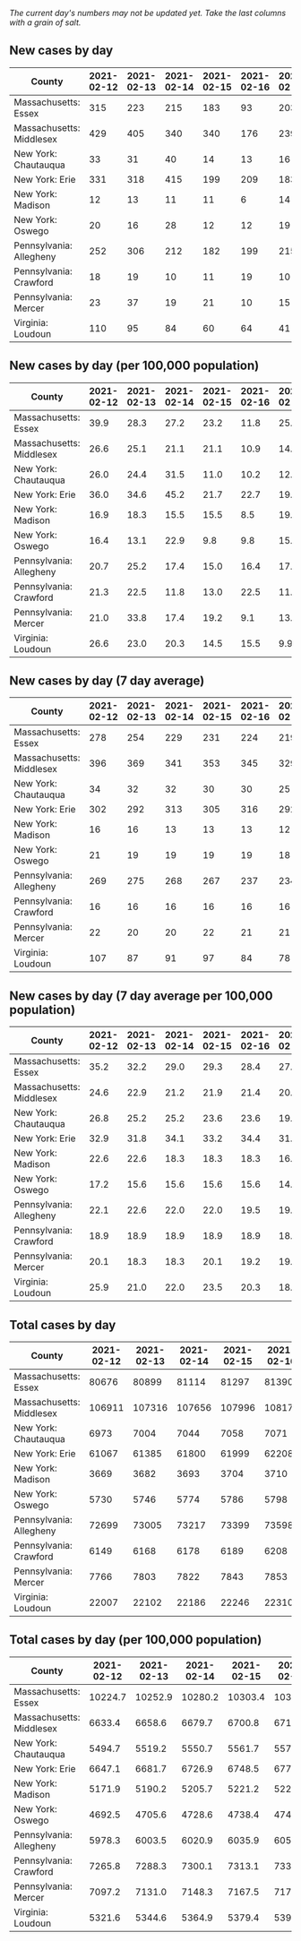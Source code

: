 _The current day's numbers may not be updated yet. Take the last columns with a grain of salt._
## New cases by day

| County | 2021-02-12 | 2021-02-13 | 2021-02-14 | 2021-02-15 | 2021-02-16 | 2021-02-17 | 2021-02-18 |
| --- | --- | --- | --- | --- | --- | --- | --- |
| Massachusetts: Essex | 315 | 223 | 215 | 183 | 93 | 203 | 248 |
| Massachusetts: Middlesex | 429 | 405 | 340 | 340 | 176 | 239 | 348 |
| New York: Chautauqua | 33 | 31 | 40 | 14 | 13 | 16 | 35 |
| New York: Erie | 331 | 318 | 415 | 199 | 209 | 183 | 341 |
| New York: Madison | 12 | 13 | 11 | 11 | 6 | 14 | 11 |
| New York: Oswego | 20 | 16 | 28 | 12 | 12 | 19 | 20 |
| Pennsylvania: Allegheny | 252 | 306 | 212 | 182 | 199 | 215 | 247 |
| Pennsylvania: Crawford | 18 | 19 | 10 | 11 | 19 | 10 | 15 |
| Pennsylvania: Mercer | 23 | 37 | 19 | 21 | 10 | 15 | 12 |
| Virginia: Loudoun | 110 | 95 | 84 | 60 | 64 | 41 | 54 |

## New cases by day (per 100,000 population)

| County | 2021-02-12 | 2021-02-13 | 2021-02-14 | 2021-02-15 | 2021-02-16 | 2021-02-17 | 2021-02-18 |
| --- | --- | --- | --- | --- | --- | --- | --- |
| Massachusetts: Essex | 39.9 | 28.3 | 27.2 | 23.2 | 11.8 | 25.7 | 31.4 |
| Massachusetts: Middlesex | 26.6 | 25.1 | 21.1 | 21.1 | 10.9 | 14.8 | 21.6 |
| New York: Chautauqua | 26.0 | 24.4 | 31.5 | 11.0 | 10.2 | 12.6 | 27.6 |
| New York: Erie | 36.0 | 34.6 | 45.2 | 21.7 | 22.7 | 19.9 | 37.1 |
| New York: Madison | 16.9 | 18.3 | 15.5 | 15.5 | 8.5 | 19.7 | 15.5 |
| New York: Oswego | 16.4 | 13.1 | 22.9 | 9.8 | 9.8 | 15.6 | 16.4 |
| Pennsylvania: Allegheny | 20.7 | 25.2 | 17.4 | 15.0 | 16.4 | 17.7 | 20.3 |
| Pennsylvania: Crawford | 21.3 | 22.5 | 11.8 | 13.0 | 22.5 | 11.8 | 17.7 |
| Pennsylvania: Mercer | 21.0 | 33.8 | 17.4 | 19.2 | 9.1 | 13.7 | 11.0 |
| Virginia: Loudoun | 26.6 | 23.0 | 20.3 | 14.5 | 15.5 | 9.9 | 13.1 |

## New cases by day (7 day average)

| County | 2021-02-12 | 2021-02-13 | 2021-02-14 | 2021-02-15 | 2021-02-16 | 2021-02-17 | 2021-02-18 |
| --- | --- | --- | --- | --- | --- | --- | --- |
| Massachusetts: Essex | 278 | 254 | 229 | 231 | 224 | 219 | 211 |
| Massachusetts: Middlesex | 396 | 369 | 341 | 353 | 345 | 329 | 325 |
| New York: Chautauqua | 34 | 32 | 32 | 30 | 30 | 25 | 26 |
| New York: Erie | 302 | 292 | 313 | 305 | 316 | 292 | 285 |
| New York: Madison | 16 | 16 | 13 | 13 | 13 | 12 | 11 |
| New York: Oswego | 21 | 19 | 19 | 19 | 19 | 18 | 18 |
| Pennsylvania: Allegheny | 269 | 275 | 268 | 267 | 237 | 234 | 230 |
| Pennsylvania: Crawford | 16 | 16 | 16 | 16 | 16 | 16 | 15 |
| Pennsylvania: Mercer | 22 | 20 | 20 | 22 | 21 | 21 | 20 |
| Virginia: Loudoun | 107 | 87 | 91 | 97 | 84 | 78 | 73 |

## New cases by day (7 day average per 100,000 population)

| County | 2021-02-12 | 2021-02-13 | 2021-02-14 | 2021-02-15 | 2021-02-16 | 2021-02-17 | 2021-02-18 |
| --- | --- | --- | --- | --- | --- | --- | --- |
| Massachusetts: Essex | 35.2 | 32.2 | 29.0 | 29.3 | 28.4 | 27.8 | 26.7 |
| Massachusetts: Middlesex | 24.6 | 22.9 | 21.2 | 21.9 | 21.4 | 20.4 | 20.2 |
| New York: Chautauqua | 26.8 | 25.2 | 25.2 | 23.6 | 23.6 | 19.7 | 20.5 |
| New York: Erie | 32.9 | 31.8 | 34.1 | 33.2 | 34.4 | 31.8 | 31.0 |
| New York: Madison | 22.6 | 22.6 | 18.3 | 18.3 | 18.3 | 16.9 | 15.5 |
| New York: Oswego | 17.2 | 15.6 | 15.6 | 15.6 | 15.6 | 14.7 | 14.7 |
| Pennsylvania: Allegheny | 22.1 | 22.6 | 22.0 | 22.0 | 19.5 | 19.2 | 18.9 |
| Pennsylvania: Crawford | 18.9 | 18.9 | 18.9 | 18.9 | 18.9 | 18.9 | 17.7 |
| Pennsylvania: Mercer | 20.1 | 18.3 | 18.3 | 20.1 | 19.2 | 19.2 | 18.3 |
| Virginia: Loudoun | 25.9 | 21.0 | 22.0 | 23.5 | 20.3 | 18.9 | 17.7 |

## Total cases by day

| County | 2021-02-12 | 2021-02-13 | 2021-02-14 | 2021-02-15 | 2021-02-16 | 2021-02-17 | 2021-02-18 |
| --- | --- | --- | --- | --- | --- | --- | --- |
| Massachusetts: Essex | 80676 | 80899 | 81114 | 81297 | 81390 | 81593 | 81841 |
| Massachusetts: Middlesex | 106911 | 107316 | 107656 | 107996 | 108172 | 108411 | 108759 |
| New York: Chautauqua | 6973 | 7004 | 7044 | 7058 | 7071 | 7087 | 7122 |
| New York: Erie | 61067 | 61385 | 61800 | 61999 | 62208 | 62391 | 62732 |
| New York: Madison | 3669 | 3682 | 3693 | 3704 | 3710 | 3724 | 3735 |
| New York: Oswego | 5730 | 5746 | 5774 | 5786 | 5798 | 5817 | 5837 |
| Pennsylvania: Allegheny | 72699 | 73005 | 73217 | 73399 | 73598 | 73813 | 74060 |
| Pennsylvania: Crawford | 6149 | 6168 | 6178 | 6189 | 6208 | 6218 | 6233 |
| Pennsylvania: Mercer | 7766 | 7803 | 7822 | 7843 | 7853 | 7868 | 7880 |
| Virginia: Loudoun | 22007 | 22102 | 22186 | 22246 | 22310 | 22351 | 22405 |

## Total cases by day (per 100,000 population)

| County | 2021-02-12 | 2021-02-13 | 2021-02-14 | 2021-02-15 | 2021-02-16 | 2021-02-17 | 2021-02-18 |
| --- | --- | --- | --- | --- | --- | --- | --- |
| Massachusetts: Essex | 10224.7 | 10252.9 | 10280.2 | 10303.4 | 10315.1 | 10340.9 | 10372.3 |
| Massachusetts: Middlesex | 6633.4 | 6658.6 | 6679.7 | 6700.8 | 6711.7 | 6726.5 | 6748.1 |
| New York: Chautauqua | 5494.7 | 5519.2 | 5550.7 | 5561.7 | 5572.0 | 5584.6 | 5612.2 |
| New York: Erie | 6647.1 | 6681.7 | 6726.9 | 6748.5 | 6771.3 | 6791.2 | 6828.3 |
| New York: Madison | 5171.9 | 5190.2 | 5205.7 | 5221.2 | 5229.7 | 5249.4 | 5264.9 |
| New York: Oswego | 4692.5 | 4705.6 | 4728.6 | 4738.4 | 4748.2 | 4763.8 | 4780.2 |
| Pennsylvania: Allegheny | 5978.3 | 6003.5 | 6020.9 | 6035.9 | 6052.2 | 6069.9 | 6090.2 |
| Pennsylvania: Crawford | 7265.8 | 7288.3 | 7300.1 | 7313.1 | 7335.5 | 7347.4 | 7365.1 |
| Pennsylvania: Mercer | 7097.2 | 7131.0 | 7148.3 | 7167.5 | 7176.7 | 7190.4 | 7201.3 |
| Virginia: Loudoun | 5321.6 | 5344.6 | 5364.9 | 5379.4 | 5394.9 | 5404.8 | 5417.9 |
